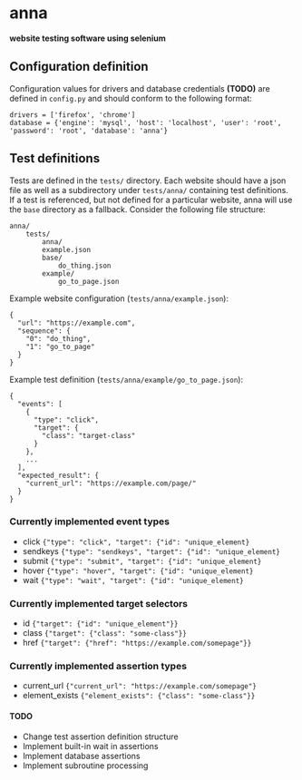 # anna
**website testing software using selenium**
## Configuration definition
Configuration values for drivers and database credentials **(TODO)** are defined in ```config.py``` and should conform to the following format:
```
drivers = ['firefox', 'chrome']
database = {'engine': 'mysql', 'host': 'localhost', 'user': 'root', 'password': 'root', 'database': 'anna'}
```
## Test definitions
Tests are defined in the ```tests/``` directory. Each website should have
a json file as well as a subdirectory under ```tests/anna/``` containing test definitions.
If a test is referenced, but not defined for a particular website,
anna will use the ```base``` directory as a fallback.
Consider the following file structure:
```
anna/
    tests/
    	anna/
		example.json
		base/
			do_thing.json
		example/
			go_to_page.json
```

Example website configuration (```tests/anna/example.json```):
```
{
  "url": "https://example.com",
  "sequence": {
    "0": "do_thing",
    "1": "go_to_page"
  }
}
```
Example test definition (```tests/anna/example/go_to_page.json```):
```
{
  "events": [
    {
      "type": "click",
      "target": {
        "class": "target-class"
      }
    },
    ...
  ],
  "expected_result": {
    "current_url": "https://example.com/page/"
  }
}
```

### Currently implemented event types
* click ```{"type": "click", "target": {"id": "unique_element}```
* sendkeys ```{"type": "sendkeys", "target": {"id": "unique_element}```
* submit ```{"type": "submit", "target": {"id": "unique_element}```
* hover ```{"type": "hover", "target": {"id": "unique_element}```
* wait ```{"type": "wait", "target": {"id": "unique_element}```

### Currently implemented target selectors
* id ```{"target": {"id": "unique_element"}}```
* class ```{"target": {"class": "some-class"}}```
* href ```{"target": {"href": "https://example.com/somepage"}}```

### Currently implemented assertion types
* current_url ```{"current_url": "https://example.com/somepage"}```
* element_exists ```{"element_exists": {"class": "some-class"}}```

#### TODO
* Change test assertion definition structure
* Implement built-in wait in assertions
* Implement database assertions
* Implement subroutine processing
